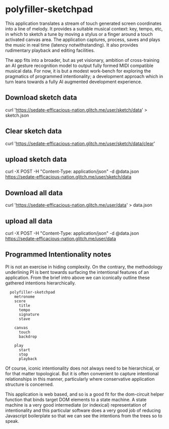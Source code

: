 # polyfiller-sketchpad

This application translates a stream of touch generated screen coordinates into a line of melody. It provides a suitable musical context: key, tempo, etc, in which to sketch a tune by moving a stylus or a finger around a touch activated canvas area. The application captures, process, saves and plays the music in real time (latency notwithstanding). It also provides rudimentary playback and editing facilities.

The app fits into a broader, but as yet visionary, ambition of cross-training an AI gesture recognition model to output fully formed MIDI compatible musical data. For now, it is but a modest work-bench for exploring the pragmatics of programmed intentionality; a development approach which in turn leans towards a fully AI augmented development experience.

## Download sketch data

curl 'https://sedate-efficacious-nation.glitch.me/user/sketch/data' > sketch.json

## Clear sketch data

curl 'https://sedate-efficacious-nation.glitch.me/user/sketch/data/clear'

## upload sketch data

curl -X POST -H "Content-Type: application/json" -d @data.json https://sedate-efficacious-nation.glitch.me/user/sketch/data

## Download all data

curl 'https://sedate-efficacious-nation.glitch.me/user/data' > data.json

## upload all data

curl -X POST -H "Content-Type: application/json" -d @data.json https://sedate-efficacious-nation.glitch.me/user/data

## Programmed Intentionality notes

PI is not an exercise in hiding complexity. On the contrary, the methodology underlining PI is bent towards surfacing the intentional features of an application. From the brief intro above we can iconically outline these gathered intentions hierarchically.

```
  polyfiller-sketchpad
    metronome
    score
      title
      tempo
      signature
      stave

    canvas
      touch
      backdrop

    play
      start
      stop
      playback
```

Of course, iconic intentionality does not always need to be hierarchical, or for that matter topological. But it is often convenient to capture intentional relationships in this manner, particularly where conservative application structure is concerned.

This application is web based, and so is a good fit for the dom-circuit helper function that binds target DOM elements to a state machine. A state machine is a very good intermediate (or indexical) representation of intentionality and this particular software does a very good job of reducing Javascript boilerplate so that we can see the intentions from the trees so to speak.
